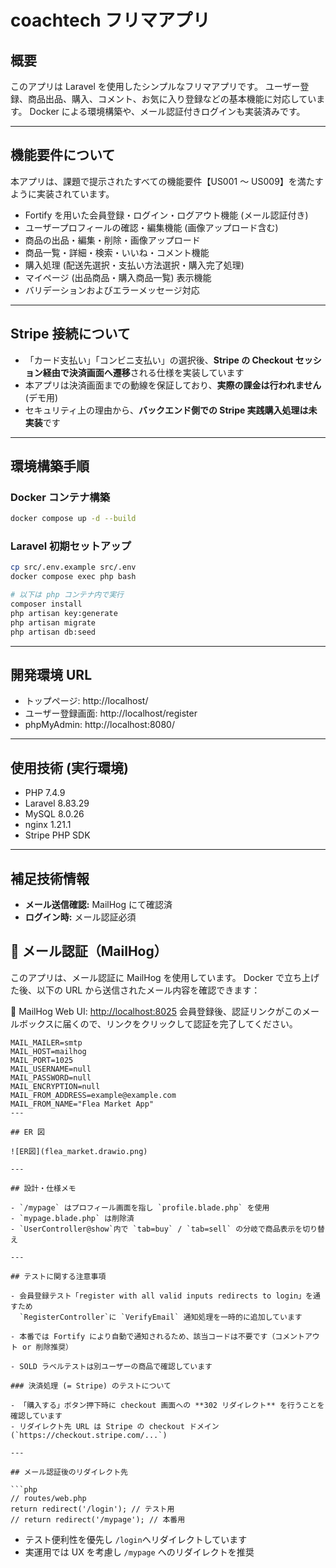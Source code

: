 # coachtech フリマアプリ

## 概要

このアプリは Laravel を使用したシンプルなフリマアプリです。
ユーザー登録、商品出品、購入、コメント、お気に入り登録などの基本機能に対応しています。
Docker による環境構築や、メール認証付きログインも実装済みです。

---

## 機能要件について

本アプリは、課題で提示されたすべての機能要件【US001 〜 US009】を満たすように実装されています。

- Fortify を用いた会員登録・ログイン・ログアウト機能 (メール認証付き)
- ユーザープロフィールの確認・編集機能 (画像アップロード含む)
- 商品の出品・編集・削除・画像アップロード
- 商品一覧・詳細・検索・いいね・コメント機能
- 購入処理 (配送先選択・支払い方法選択・購入完了処理)
- マイページ (出品商品・購入商品一覧) 表示機能
- バリデーションおよびエラーメッセージ対応

---

## Stripe 接続について

- 「カード支払い」「コンビニ支払い」の選択後、**Stripe の Checkout セッション経由で決済画面へ遷移**される仕様を実装しています
- 本アプリは決済画面までの動線を保証しており、**実際の課金は行われません** (デモ用)
- セキュリティ上の理由から、**バックエンド側での Stripe 実践購入処理は未実装**です

---

## 環境構築手順

### Docker コンテナ構築

```bash
docker compose up -d --build
```

### Laravel 初期セットアップ

```bash
cp src/.env.example src/.env
docker compose exec php bash

# 以下は php コンテナ内で実行
composer install
php artisan key:generate
php artisan migrate
php artisan db:seed
```

---

## 開発環境 URL

- トップページ: http://localhost/
- ユーザー登録画面: http://localhost/register
- phpMyAdmin: http://localhost:8080/

---

## 使用技術 (実行環境)

- PHP 7.4.9
- Laravel 8.83.29
- MySQL 8.0.26
- nginx 1.21.1
- Stripe PHP SDK

---

## 補足技術情報

- **メール送信確認:** MailHog にて確認済
- **ログイン時:** メール認証必須

## 📧 メール認証（MailHog）

このアプリは、メール認証に MailHog を使用しています。
Docker で立ち上げた後、以下の URL から送信されたメール内容を確認できます：

📨 MailHog Web UI: [http://localhost:8025](http://localhost:8025)
会員登録後、認証リンクがこのメールボックスに届くので、リンクをクリックして認証を完了してください。

```env
MAIL_MAILER=smtp
MAIL_HOST=mailhog
MAIL_PORT=1025
MAIL_USERNAME=null
MAIL_PASSWORD=null
MAIL_ENCRYPTION=null
MAIL_FROM_ADDRESS=example@example.com
MAIL_FROM_NAME="Flea Market App"
---

## ER 図

![ER図](flea_market.drawio.png)

---

## 設計・仕様メモ

- `/mypage` はプロフィール画面を指し `profile.blade.php` を使用
- `mypage.blade.php` は削除済
- `UserController@show`内で `tab=buy` / `tab=sell` の分岐で商品表示を切り替え

---

## テストに関する注意事項

- 会員登録テスト「register with all valid inputs redirects to login」を通すため
  `RegisterController`に `VerifyEmail` 通知処理を一時的に追加しています

- 本番では Fortify により自動で通知されるため、該当コードは不要です（コメントアウト or 削除推奨）

- SOLD ラベルテストは別ユーザーの商品で確認しています

### 決済処理 (= Stripe) のテストについて

- 「購入する」ボタン押下時に checkout 画面への **302 リダイレクト** を行うことを確認しています
- リダイレクト先 URL は Stripe の checkout ドメイン (`https://checkout.stripe.com/...`)

---

## メール認証後のリダイレクト先

```php
// routes/web.php
return redirect('/login'); // テスト用
// return redirect('/mypage'); // 本番用
````

- テスト便利性を優先し `/login`へリダイレクトしています
- 実運用では UX を考慮し `/mypage` へのリダイレクトを推奨

```

```
